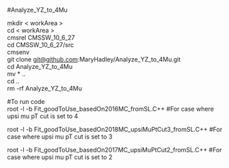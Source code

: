 #Analyze_YZ_to_4Mu


mkdir < workArea >  
cd < workArea >  
cmsrel CMSSW_10_6_27  
cd CMSSW_10_6_27/src  
cmsenv  
git clone git@github.com:MaryHadley/Analyze_YZ_to_4Mu.git  
cd Analyze_YZ_to_4Mu  
mv * ..  
cd ..  
rm -rf Analyze_YZ_to_4Mu  

#To run code  
root -l -b Fit_goodToUse_basedOn2016MC_fromSL.C++ #For case where upsi mu pT cut is set to 4

root -l -b Fit_goodToUse_basedOn2018MC_upsiMuPtCut3_fromSL.C++ #For case where upsi mu pT cut is set to 3

root -l -b Fit_goodToUse_basedOn2017MC_upsiMuPtCut2_fromSL.C++ #For case where upsi mu pT cut is set to 2  

